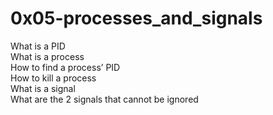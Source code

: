 # 0x05-processes_and_signals
What is a PID\
What is a process\
How to find a process’ PID\
How to kill a process\
What is a signal\
What are the 2 signals that cannot be ignored
